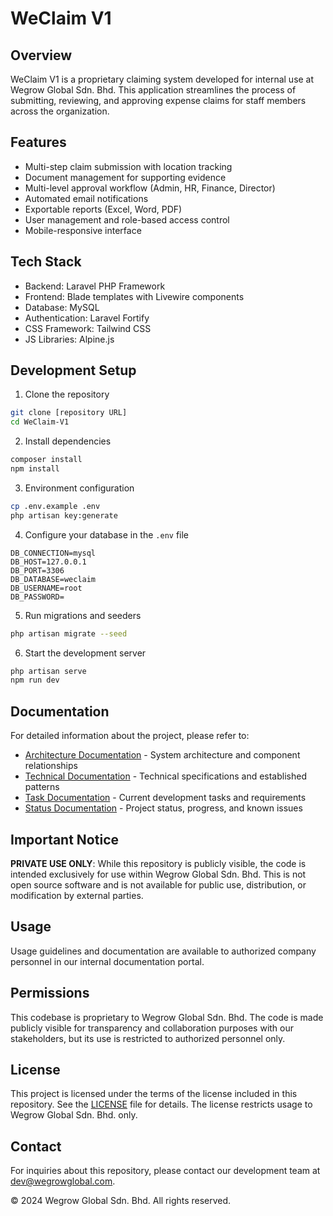 # WeClaim V1

## Overview
WeClaim V1 is a proprietary claiming system developed for internal use at Wegrow Global Sdn. Bhd. This application streamlines the process of submitting, reviewing, and approving expense claims for staff members across the organization.

## Features
- Multi-step claim submission with location tracking
- Document management for supporting evidence
- Multi-level approval workflow (Admin, HR, Finance, Director)
- Automated email notifications
- Exportable reports (Excel, Word, PDF)
- User management and role-based access control
- Mobile-responsive interface

## Tech Stack
- Backend: Laravel PHP Framework
- Frontend: Blade templates with Livewire components
- Database: MySQL
- Authentication: Laravel Fortify
- CSS Framework: Tailwind CSS
- JS Libraries: Alpine.js

## Development Setup
1. Clone the repository
```bash
git clone [repository URL]
cd WeClaim-V1
```

2. Install dependencies
```bash
composer install
npm install
```

3. Environment configuration
```bash
cp .env.example .env
php artisan key:generate
```

4. Configure your database in the `.env` file
```
DB_CONNECTION=mysql
DB_HOST=127.0.0.1
DB_PORT=3306
DB_DATABASE=weclaim
DB_USERNAME=root
DB_PASSWORD=
```

5. Run migrations and seeders
```bash
php artisan migrate --seed
```

6. Start the development server
```bash
php artisan serve
npm run dev
```

## Documentation
For detailed information about the project, please refer to:
- [Architecture Documentation](docs/architecture.md) - System architecture and component relationships
- [Technical Documentation](docs/technical.md) - Technical specifications and established patterns
- [Task Documentation](tasks/tasks.md) - Current development tasks and requirements
- [Status Documentation](docs/status.md) - Project status, progress, and known issues

## Important Notice
**PRIVATE USE ONLY**: While this repository is publicly visible, the code is intended exclusively for use within Wegrow Global Sdn. Bhd. This is not open source software and is not available for public use, distribution, or modification by external parties.

## Usage
Usage guidelines and documentation are available to authorized company personnel in our internal documentation portal.

## Permissions
This codebase is proprietary to Wegrow Global Sdn. Bhd. The code is made publicly visible for transparency and collaboration purposes with our stakeholders, but its use is restricted to authorized personnel only.

## License
This project is licensed under the terms of the license included in this repository. See the [LICENSE](LICENSE.MD) file for details. The license restricts usage to Wegrow Global Sdn. Bhd. only.

## Contact
For inquiries about this repository, please contact our development team at dev@wegrowglobal.com.

© 2024 Wegrow Global Sdn. Bhd. All rights reserved.
